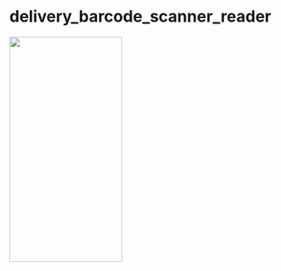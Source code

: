 # delivery_barcode_scanner_reader


<img src="https://github.com/saketp18/delivery_barcode_scanner_reader/blob/master/1.png" width="200" height="400" />
